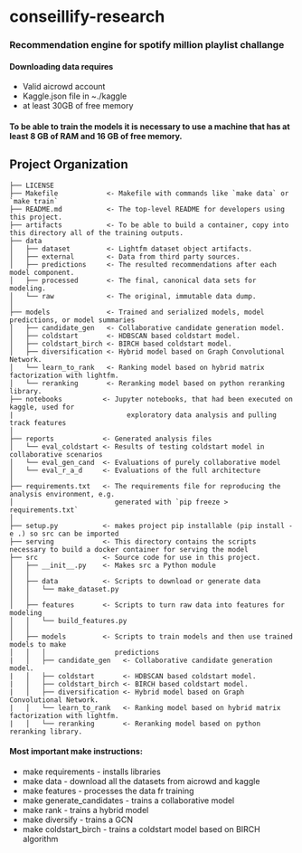 conseillify-research
==============================

### Recommendation engine for spotify million playlist challange

#### Downloading data requires
- Valid aicrowd account
- Kaggle.json file in ~./kaggle
- at least 30GB of free memory

#### To be able to train the models it is necessary to use a machine that has at least 8 GB of RAM and 16 GB of free memory.


Project Organization
------------

    ├── LICENSE
    ├── Makefile            <- Makefile with commands like `make data` or `make train`
    ├── README.md           <- The top-level README for developers using this project.
    ├── artifacts           <- To be able to build a container, copy into this directory all of the training outputs.
    ├── data
    │   ├── dataset         <- Lightfm dataset object artifacts.
    │   ├── external        <- Data from third party sources.
    │   ├── predictions     <- The resulted recommendations after each model component.
    │   ├── processed       <- The final, canonical data sets for modeling.
    │   └── raw             <- The original, immutable data dump.
    │
    ├── models              <- Trained and serialized models, model predictions, or model summaries
    │   ├── candidate_gen   <- Collaborative candidate generation model.
    │   ├── coldstart       <- HDBSCAN based coldstart model.
    │   ├── coldstart_birch <- BIRCH based coldstart model.
    │   ├── diversification <- Hybrid model based on Graph Convolutional Network.
    │   └── learn_to_rank   <- Ranking model based on hybrid matrix factorization with lightfm.
    │   └── reranking       <- Reranking model based on python reranking library.
    ├── notebooks          <- Jupyter notebooks, that had been executed on kaggle, used for 
    |                            exploratory data analysis and pulling track features
    │
    ├── reports            <- Generated analysis files
    │   └── eval_coldstart <- Results of testing coldstart model in collaborative scenarios
    │   └── eval_gen_cand  <- Evaluations of purely collaborative model         
    │   └── eval_r_a_d     <- Evaluations of the full architecture
    │
    ├── requirements.txt   <- The requirements file for reproducing the analysis environment, e.g.
    │                         generated with `pip freeze > requirements.txt`
    │
    ├── setup.py           <- makes project pip installable (pip install -e .) so src can be imported
    ├── serving            <- This directory contains the scripts necessary to build a docker container for serving the model
    ├── src                <- Source code for use in this project.
    │   ├── __init__.py    <- Makes src a Python module
    │   │
    │   ├── data           <- Scripts to download or generate data
    │   │   └── make_dataset.py
    │   │
    │   ├── features       <- Scripts to turn raw data into features for modeling
    │   │   └── build_features.py
    │   │
    │   ├── models         <- Scripts to train models and then use trained models to make
    │   │   │                 predictions
    |   │   ├── candidate_gen   <- Collaborative candidate generation model.
    |   │   ├── coldstart       <- HDBSCAN based coldstart model.
    |   │   ├── coldstart_birch <- BIRCH based coldstart model.
    |   │   ├── diversification <- Hybrid model based on Graph Convolutional Network.
    |   │   └── learn_to_rank   <- Ranking model based on hybrid matrix factorization with lightfm.
    |   │   └── reranking       <- Reranking model based on python reranking library.

#### Most important make instructions:
- make requirements - installs libraries
- make data - download all the datasets from aicrowd and kaggle
- make features - processes the data fr training
- make generate_candidates - trains a collaborative model
- make rank - trains a hybrid model
- make diversify - trains a GCN 
- make coldstart_birch - trains a coldstart model based on BIRCH algorithm
